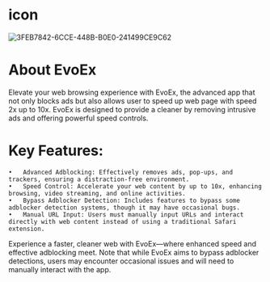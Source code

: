 # icon

![3FEB7842-6CCE-448B-B0E0-241499CE9C62](https://github.com/user-attachments/assets/44aabbae-be91-40e1-9ebb-d92804706e16)


# About EvoEx

Elevate your web browsing experience with EvoEx, the advanced app that not only blocks ads but also allows user to speed up web page with speed 2x up to 10x. EvoEx is designed to provide a cleaner by removing intrusive ads and offering powerful speed controls.

# Key Features:

	•	Advanced Adblocking: Effectively removes ads, pop-ups, and trackers, ensuring a distraction-free environment.
	•	Speed Control: Accelerate your web content by up to 10x, enhancing browsing, video streaming, and online activities.
	•	Bypass Adblocker Detection: Includes features to bypass some adblocker detection systems, though it may have occasional bugs.
	•	Manual URL Input: Users must manually input URLs and interact directly with web content instead of using a traditional Safari extension.

Experience a faster, cleaner web with EvoEx—where enhanced speed and effective adblocking meet. Note that while EvoEx aims to bypass adblocker detections, users may encounter occasional issues and will need to manually interact with the app.


